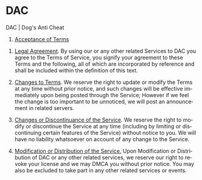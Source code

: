 # DAC
DAC | Dog's Anti Cheat

<!DOCTYPE HTML PUBLIC "-//W3C//DTD HTML 4.0 Transitional//EN">
<HTML>
<HEAD>
	<META HTTP-EQUIV="CONTENT-TYPE" CONTENT="text/html; charset=windows-1252">
	<TITLE></TITLE>
	<META NAME="GENERATOR" CONTENT="OpenOffice 4.1.10  (Win32)">
	<META NAME="CREATED" CONTENT="0;0">
	<META NAME="CHANGEDBY" CONTENT="Phillip Ernst">
	<META NAME="CHANGED" CONTENT="20210712;11473642">
	<STYLE TYPE="text/css">
	<!--
		@page { margin-left: 1.72cm; margin-right: 1cm }
	-->
	</STYLE>
</HEAD>
<BODY LANG="de-DE" DIR="LTR">
<P> 
</P>
<OL>
	<LI><P STYLE="margin-bottom: 0cm; page-break-before: auto; page-break-after: auto">
	<U>Acceptance of Terms</U> 
	</P>
</OL>
<OL>
	<LI><P STYLE="margin-bottom: 0cm; page-break-before: auto; page-break-after: auto">
	<U>Legal Agreement</U>. By using our or any other related Services
	to DAC you agree to the Terms of Service, you signify your agreement
	to these Terms and the following, all of which are incorporated by
	reference and shall be included within the definition of this text. 
	</P>
	<LI><P STYLE="margin-bottom: 0cm"><U>Changes to Terms</U>. We
	reserve the right to update or modify the Terms at any time without
	prior notice, and such changes will be effective immediately upon
	being posted through the Service; However if we feel the change is
	too important to be unnoticed, we will post an announcement in
	related servers. 
	</P>
	<LI><P STYLE="margin-bottom: 0cm"><U>Changes or Discontinuance of
	the Service</U>. We reserve the right to modify or discontinue the
	Service at any time (including by limiting or discontinuing certain
	features of the Service) without notice to you. We will have no
	liability whatsoever on account of any change to the Service. 
	</P>
	<LI><P><U>Modification or Distribution of the Service.</U> Upon
	Modification or Distribution of DAC or any other related services,
	we reserve our right to revoke your license and we may DMCA you without prior notice.
	You may also be excluded to take part in any other related services
	or events.</P>
</OL>
<P><BR><BR>
</P>
</BODY>
</HTML>
